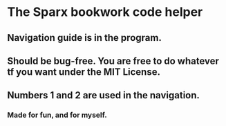 # The Sparx bookwork code helper
## Navigation guide is in the program.
## Should be bug-free. You are free to do whatever tf you want under the MIT License.
## Numbers 1 and 2 are used in the navigation.
### Made for fun, and for myself.
